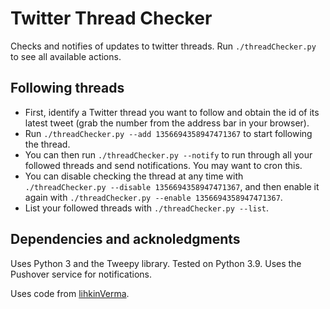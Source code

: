 # Twitter Thread Checker

Checks and notifies of updates to twitter threads. Run `./threadChecker.py` to see all available actions.

## Following threads

* First, identify a Twitter thread you want to follow and obtain the id of its latest tweet (grab the number from the address bar in your browser).
* Run `./threadChecker.py --add 1356694358947471367` to start following the thread.
* You can then run `./threadChecker.py --notify` to run through all your followed threads and send notifications. You may want to cron this.
* You can disable checking the thread at any time with `./threadChecker.py --disable 1356694358947471367`, and then enable it again with `./threadChecker.py --enable 1356694358947471367`.
* List your followed threads with `./threadChecker.py --list`.

## Dependencies and acknoledgments

Uses Python 3 and the Tweepy library. Tested on Python 3.9. Uses the Pushover service for notifications.

Uses code from [lihkinVerma](https://github.com/lihkinVerma/Twitter-thread-mining).
